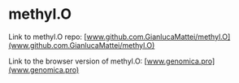 # methyl.O

Link to methyl.O repo: [www.github.com.GianlucaMattei/methyl.O](www.github.com.GianlucaMattei/methyl.O) 

Link to the browser version of methyl.O: [www.genomica.pro](www.genomica.pro)
